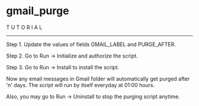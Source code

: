 # gmail_purge

  T U T O R I A L
  - - - - - - - - 
  
  Step 1. Update the values of fields GMAIL_LABEL and PURGE_AFTER.
  
  Step 2. Go to Run -> Initialize and authorize the script.
  
  Step 3. Go to Run -> Install to install the script.
  
  Now any email messages in Gmail folder will automatically 
  get purged after 'n' days. The script will run by itself everyday at 01:00 hours.
  
  Also, you may go to Run -> Uninstall to stop the purging script anytime.

